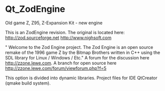 # Qt_ZodEngine
Old game Z, Z95, Z-Expansion Kit - new engine

This is an ZodEngine revision.
The original is located here:
http://zod.sourceforge.net  http://www.nighsoft.com

" Welcome to the Zod Engine project. The Zod Engine is an open source remake of the 1996 game Z by the Bitmap Brothers written in C++ using the SDL library for Linux / Windows / Etc."
A forum for the discussion here http://zzone.lewe.com. 
A branch for open source here http://zzone.lewe.com/forum/viewforum.php?f=5

This option is divided into dynamic libraries. Project files for IDE QtCreator (qmake build system).

